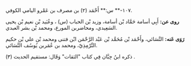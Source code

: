 ١٠٧-** س:** أَحْمَد (٢) بن مصرف بن عَمْرو اليامي الكوفي.

**روى عن:** أَبِي أسامة حَمَّاد بْن أسامة، وزيد بْن الحباب (س) ، وعُبَيد بْن نعيم بْن يحيى السَعِيدي، ومحاضربن المورع، ومحمد بْن بشر العبدي.

**رَوَى عَنه:** النَّسَائي، وأَحْمَد بْن مُحَمَّد بْن عَبْد الرَّحْمَن ابْن فتنى ومحمد بْن علي بْن حكيم التِّرْمِذِيّ، ومحمد بن عُمَربن يُوسُف النَّسَائي.

ذكره ابنُ حِبَّان فِي كتاب "الثقات" وَقَال: مستقيم الحديث (٣) .